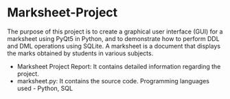 # Marksheet-Project
The purpose of this project is to create a graphical user interface (GUI) for a marksheet using PyQt5 in Python, and to demonstrate how to perform DDL and DML operations using SQLite. A marksheet is a document that displays the marks obtained by students in various subjects. 
- Marksheet Project Report: It contains detailed information regarding the project.
- marksheet.py: It contains the source code.
Programming languages used - Python, SQL
